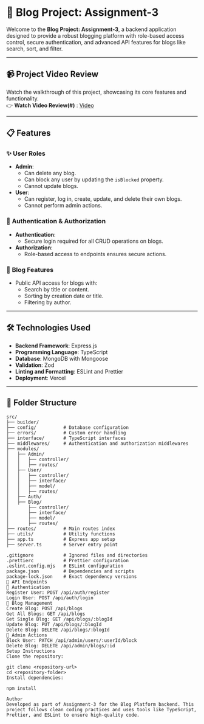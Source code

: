 # 📝 Blog Project: Assignment-3  

Welcome to the **Blog Project: Assignment-3**, a backend application designed to provide a robust blogging platform with role-based access control, secure authentication, and advanced API features for blogs like search, sort, and filter.

---

## 📹 **Project Video Review**  
Watch the walkthrough of this project, showcasing its core features and functionality.  
👉 **Watch Video Review(#)** : [Video](https://drive.google.com/file/d/1fAvsoAgdOR3HoEdUecsJpvVVJBb4TbFM/view?usp=drivesdk)  

---

## 📋 **Features**

### ✨ **User Roles**
- **Admin**:
  - Can delete any blog.
  - Can block any user by updating the `isBlocked` property.
  - Cannot update blogs.
- **User**:
  - Can register, log in, create, update, and delete their own blogs.
  - Cannot perform admin actions.

### 🔐 **Authentication & Authorization**
- **Authentication**:
  - Secure login required for all CRUD operations on blogs.
- **Authorization**:
  - Role-based access to endpoints ensures secure actions.

### 📰 **Blog Features**
- Public API access for blogs with:
  - Search by title or content.
  - Sorting by creation date or title.
  - Filtering by author.

---

## 🛠️ **Technologies Used**

- **Backend Framework**: Express.js  
- **Programming Language**: TypeScript  
- **Database**: MongoDB with Mongoose  
- **Validation**: Zod  
- **Linting and Formatting**: ESLint and Prettier  
- **Deployment**: Vercel 

---

## 📂 **Folder Structure**

```plaintext
src/
├── builder/
├── config/          # Database configuration
├── errors/          # Custom error handling
├── interface/       # TypeScript interfaces
├── middlewares/     # Authentication and authorization middlewares
├── modules/
│   ├── Admin/
│   │   ├── controller/
│   │   ├── routes/
│   ├── User/
│   │   ├── controller/
│   │   ├── interface/
│   │   ├── model/
│   │   ├── routes/
│   ├── Auth/
│   ├── Blog/
│       ├── controller/
│       ├── interface/
│       ├── model/
│       ├── routes/
├── routes/          # Main routes index
├── utils/           # Utility functions
├── app.ts           # Express app setup
├── server.ts        # Server entry point

.gitignore           # Ignored files and directories
.prettierc           # Prettier configuration
.eslint.config.mjs   # ESLint configuration
package.json         # Dependencies and scripts
package-lock.json    # Exact dependency versions
📡 API Endpoints
🔐 Authentication
Register User: POST /api/auth/register
Login User: POST /api/auth/login
📰 Blog Management
Create Blog: POST /api/blogs
Get All Blogs: GET /api/blogs
Get Single Blog: GET /api/blogs/:blogId
Update Blog: PUT /api/blogs/:blogId
Delete Blog: DELETE /api/blogs/:blogId
🔨 Admin Actions
Block User: PATCH /api/admin/users/:userId/block
Delete Blog: DELETE /api/admin/blogs/:id
Setup Instructions
Clone the repository:

git clone <repository-url>
cd <repository-folder>
Install dependencies:

npm install

Author
Developed as part of Assignment-3 for the Blog Platform backend. This project follows clean coding practices and uses tools like TypeScript, Prettier, and ESLint to ensure high-quality code.

